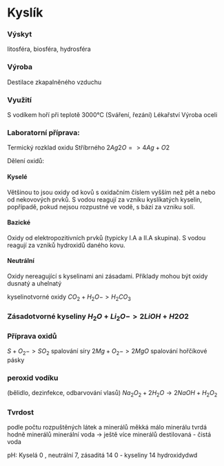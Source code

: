 # Kyslík


### Výskyt
litosféra, biosféra, hydrosféra

### Výroba 
Destilace zkapalněného vzduchu

### Využití
S vodíkem hoří při teplotě 3000°C (Sváření, řezání)
Lékařství
Výroba oceli

### Laboratorní příprava:
Termický rozklad oxidu Stříbrného
$2Ag2O => 4Ag + O2$



Dělení oxidů: 
#### Kyselé

Většinou to jsou oxidy od kovů s oxidačním číslem vyšším než pět a nebo od nekovových prvků. S vodou reagují za vzniku kyslíkatých kyselin, popřípadě, pokud nejsou rozpustné ve vodě, s bází za vzniku solí.

#### Bazické

Oxidy od elektropozitivních prvků (typicky I.A a II.A skupina). S vodou reagují za vzniků hydroxidů daného kovu.

#### Neutrální

Oxidy nereagující s kyselinami ani zásadami. Příklady mohou být oxidy dusnatý a uhelnatý

kyselinotvorné oxidy $CO_2 + H_2O -> H_2CO_3$

### Zásadotvorné kyseliny $H_2O + Li_2O -> 2 LiOH + H2O2$

### Příprava oxidů
$S+O_2 -> SO_2$ spalování síry
$2Mg + O_2 -> 2MgO$ spalování hořčíkové pásky

### peroxid vodíku
(bělidlo, dezinfekce, odbarvování vlasů)
$Na_2O_2 + 2H_2O \rightarrow 2NaOH + H_2O_2$

### Tvrdost
podle počtu rozpuštěných látek a minerálů
měkká málo minerálu
tvrdá hodně minerálů
minerální voda -> ještě více minerálů
destilovaná - čistá voda

pH: Kyselá 0 , neutrální 7, zásaditá 14
0 - kyseliny
14 hydroxidydwd
